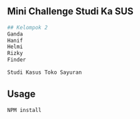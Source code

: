 ## Mini Challenge Studi Ka SUS

```sh
## Kelompok 2  
Ganda
Hanif 
Helmi
Rizky
Finder
```

```sh
Studi Kasus Toko Sayuran
```


## Usage

```sh
NPM install 
```
